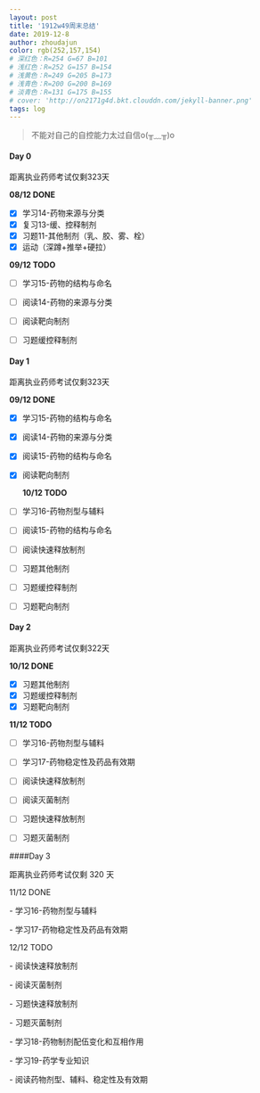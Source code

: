 ```yaml
---
layout: post
title: '1912w49周末总结'
date: 2019-12-8
author: zhoudajun
color: rgb(252,157,154)
# 深红色：R=254 G=67 B=101
# 浅红色：R=252 G=157 B=154
# 浅黄色：R=249 G=205 B=173
# 浅青色：R=200 G=200 B=169
# 淡青色：R=131 G=175 B=155
# cover: 'http://on2171g4d.bkt.clouddn.com/jekyll-banner.png'
tags: log
---
```


> 不能对自己的自控能力太过自信o(╥﹏╥)o



#### Day 0

距离执业药师考试仅剩323天

**08/12 DONE**

- [x] 学习14-药物来源与分类
- [x] 复习13-缓、控释制剂
- [x] 习题11-其他制剂（乳、胶、雾、栓）
- [x] 运动（深蹲+推举+硬拉）

**09/12 TODO**

- [ ] 学习15-药物的结构与命名
- [ ] 阅读14-药物的来源与分类
- [ ] 阅读靶向制剂
- [ ] 习题缓控释制剂



#### Day 1

距离执业药师考试仅剩323天

**09/12 DONE**

- [x] 学习15-药物的结构与命名

- [x] 阅读14-药物的来源与分类

- [x] 阅读15-药物的结构与命名

- [x] 阅读靶向制剂

  **10/12 TODO**

- [ ] 学习16-药物剂型与辅料
- [ ] 阅读15-药物的结构与命名
- [ ] 阅读快速释放制剂
- [ ] 习题其他制剂
- [ ] 习题缓控释制剂
- [ ] 习题靶向制剂



#### Day 2

距离执业药师考试仅剩322天

**10/12 DONE**

- [x]  习题其他制剂
- [x] 习题缓控释制剂
- [x] 习题靶向制剂

**11/12 TODO**

- [ ] 学习16-药物剂型与辅料
- [ ] 学习17-药物稳定性及药品有效期
- [ ] 阅读快速释放制剂
- [ ] 阅读灭菌制剂
- [ ] 习题快速释放制剂
- [ ] 习题灭菌制剂



####Day 3

距离执业药师考试仅剩 320 天

11/12 DONE

\- 学习16-药物剂型与辅料

\- 学习17-药物稳定性及药品有效期

12/12 TODO

\- 阅读快速释放制剂

\- 阅读灭菌制剂

\- 习题快速释放制剂

\- 习题灭菌制剂

\- 学习18-药物制剂配伍变化和互相作用

\- 学习19-药学专业知识

\- 阅读药物剂型、辅料、稳定性及有效期